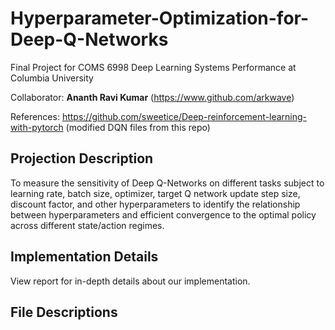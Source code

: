 # Hyperparameter-Optimization-for-Deep-Q-Networks
Final Project for COMS 6998 Deep Learning Systems Performance at Columbia University <br>

Collaborator: **Ananth Ravi Kumar** (https://www.github.com/arkwave) <br>

References: https://github.com/sweetice/Deep-reinforcement-learning-with-pytorch (modified DQN files from this repo)

## Projection Description
To measure the sensitivity of Deep Q-Networks on different tasks subject to learning rate, batch size, optimizer, target Q network update step size, discount factor, and other hyperparameters to identify the relationship between hyperparameters and efficient convergence to the optimal policy across different state/action regimes.

## Implementation Details
View report for in-depth details about our implementation.

## File Descriptions
